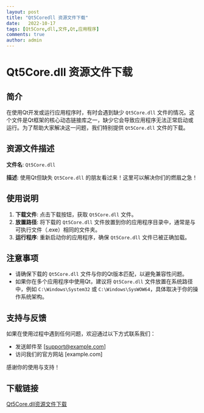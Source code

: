 ```yaml
---
layout: post
title: "Qt5Coredll 资源文件下载"
date:   2022-10-17
tags: [Qt5Core,dll,文件,Qt,应用程序]
comments: true
author: admin
---
```

# Qt5Core.dll 资源文件下载

## 简介

在使用Qt开发或运行应用程序时，有时会遇到缺少 `Qt5Core.dll` 文件的情况。这个文件是Qt框架的核心动态链接库之一，缺少它会导致应用程序无法正常启动或运行。为了帮助大家解决这一问题，我们特别提供 `Qt5Core.dll` 文件的下载。

## 资源文件描述

**文件名**: `Qt5Core.dll`

**描述**: 使用Qt但缺失 `Qt5Core.dll` 的朋友看过来！这里可以解决你们的燃眉之急！

## 使用说明

1. **下载文件**: 点击下载按钮，获取 `Qt5Core.dll` 文件。
2. **放置路径**: 将下载的 `Qt5Core.dll` 文件放置到你的应用程序目录中，通常是与可执行文件（.exe）相同的文件夹。
3. **运行程序**: 重新启动你的应用程序，确保 `Qt5Core.dll` 文件已被正确加载。

## 注意事项

- 请确保下载的 `Qt5Core.dll` 文件与你的Qt版本匹配，以避免兼容性问题。
- 如果你在多个应用程序中使用Qt，建议将 `Qt5Core.dll` 文件放置在系统路径中，例如 `C:\Windows\System32` 或 `C:\Windows\SysWOW64`，具体取决于你的操作系统架构。

## 支持与反馈

如果在使用过程中遇到任何问题，欢迎通过以下方式联系我们：

- 发送邮件至 [support@example.com]
- 访问我们的官方网站 [example.com]

感谢你的使用与支持！

## 下载链接

[Qt5Core.dll资源文件下载](https://pan.quark.cn/s/31ae4c653d2d)